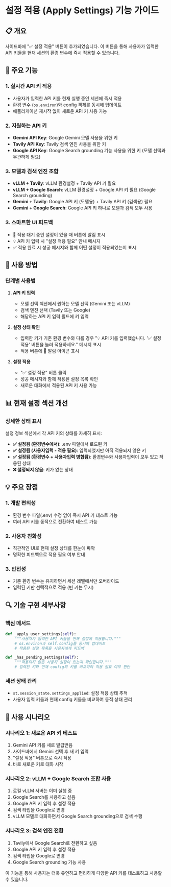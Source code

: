 # 설정 적용 (Apply Settings) 기능 가이드

## 📋 개요

사이드바에 "✅ 설정 적용" 버튼이 추가되었습니다. 이 버튼을 통해 사용자가 입력한 API 키들을 현재 세션의 환경 변수에 즉시 적용할 수 있습니다.

## 🎯 주요 기능

### 1. 실시간 API 키 적용
- 사용자가 입력한 API 키를 현재 실행 중인 세션에 즉시 적용
- 환경 변수 (`os.environ`)와 config 객체를 동시에 업데이트
- 애플리케이션 재시작 없이 새로운 API 키 사용 가능

### 2. 지원하는 API 키
- **Gemini API Key**: Google Gemini 모델 사용을 위한 키
- **Tavily API Key**: Tavily 검색 엔진 사용을 위한 키  
- **Google API Key**: Google Search grounding 기능 사용을 위한 키 (모델 선택과 무관하게 필요)

### 3. 모델과 검색 엔진 조합
- **vLLM + Tavily**: vLLM 환경설정 + Tavily API 키 필요
- **vLLM + Google Search**: vLLM 환경설정 + Google API 키 필요 (Google Search grounding)
- **Gemini + Tavily**: Google API 키 (모델용) + Tavily API 키 (검색용) 필요
- **Gemini + Google Search**: Google API 키 하나로 모델과 검색 모두 사용

### 3. 스마트한 UI 피드백
- 🔔 적용 대기 중인 설정이 있을 때 버튼에 알림 표시
- 💡 API 키 입력 시 "설정 적용 필요" 안내 메시지
- ✅ 적용 완료 시 성공 메시지와 함께 어떤 설정이 적용되었는지 표시

## 🔧 사용 방법

### 단계별 사용법

1. **API 키 입력**
   - 모델 선택 섹션에서 원하는 모델 선택 (Gemini 또는 vLLM)
   - 검색 엔진 선택 (Tavily 또는 Google)
   - 해당하는 API 키 입력 필드에 키 입력

2. **설정 상태 확인**
   - 입력한 키가 기존 환경 변수와 다를 경우 "💡 API 키를 입력했습니다. '✅ 설정 적용' 버튼을 눌러 적용하세요." 메시지 표시
   - 적용 버튼에 🔔 알림 아이콘 표시

3. **설정 적용**
   - "✅ 설정 적용" 버튼 클릭
   - 성공 메시지와 함께 적용된 설정 목록 확인
   - 새로운 대화에서 적용된 API 키 사용 가능

## 📊 현재 설정 섹션 개선

### 상세한 상태 표시
설정 정보 섹션에서 각 API 키의 상태를 자세히 표시:

- **✅ 설정됨 (환경변수에서)**: .env 파일에서 로드된 키
- **✅ 설정됨 (사용자입력 - 적용 필요)**: 입력되었지만 아직 적용되지 않은 키
- **✅ 설정됨 (환경변수 + 사용자입력 병합됨)**: 환경변수와 사용자입력이 모두 있고 적용된 상태
- **❌ 설정되지 않음**: 키가 없는 상태

## 💡 주요 장점

### 1. 개발 편의성
- 환경 변수 파일(.env) 수정 없이 즉시 API 키 테스트 가능
- 여러 API 키를 동적으로 전환하여 테스트 가능

### 2. 사용자 친화성
- 직관적인 UI로 현재 설정 상태를 한눈에 파악
- 명확한 피드백으로 적용 필요 여부 안내

### 3. 안전성
- 기존 환경 변수는 유지하면서 세션 레벨에서만 오버라이드
- 입력된 키만 선택적으로 적용 (빈 키는 무시)

## 🔍 기술 구현 세부사항

### 핵심 메서드

```python
def _apply_user_settings(self):
    """사용자가 입력한 API 키들을 현재 설정에 적용합니다."""
    # os.environ과 self.config를 동시에 업데이트
    # 적용된 설정 목록을 사용자에게 피드백
```

```python
def _has_pending_settings(self):
    """적용되지 않은 사용자 설정이 있는지 확인합니다."""
    # 입력된 키와 현재 config의 키를 비교하여 적용 필요 여부 판단
```

### 세션 상태 관리
- `st.session_state.settings_applied`: 설정 적용 상태 추적
- 사용자 입력 키들과 현재 config 키들을 비교하여 동적 상태 관리

## 🚀 사용 시나리오

### 시나리오 1: 새로운 API 키 테스트
1. Gemini API 키를 새로 발급받음
2. 사이드바에서 Gemini 선택 후 새 키 입력
3. "설정 적용" 버튼으로 즉시 적용
4. 바로 새로운 키로 대화 시작

### 시나리오 2: vLLM + Google Search 조합 사용
1. 로컬 vLLM 서버는 이미 실행 중
2. Google Search를 사용하고 싶음
3. Google API 키 입력 후 설정 적용
4. 검색 타입을 Google로 변경
5. vLLM 모델로 대화하면서 Google Search grounding으로 검색 수행

### 시나리오 3: 검색 엔진 전환
1. Tavily에서 Google Search로 전환하고 싶음
2. Google API 키 입력 후 설정 적용
3. 검색 타입을 Google로 변경
4. Google Search grounding 기능 사용

이 기능을 통해 사용자는 더욱 유연하고 편리하게 다양한 API 키를 테스트하고 사용할 수 있습니다.